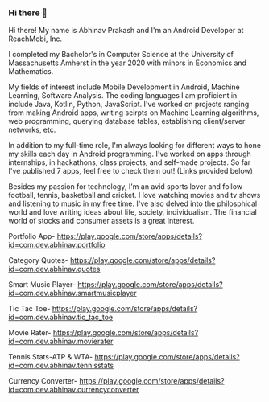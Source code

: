### Hi there 👋

<!--
**abhinavp403/abhinavp403** is a ✨ _special_ ✨ repository because its `README.md` (this file) appears on your GitHub profile.

Here are some ideas to get you started:

- 🔭 I’m currently working on ...
- 🌱 I’m currently learning ...
- 👯 I’m looking to collaborate on ...
- 🤔 I’m looking for help with ...
- 💬 Ask me about ...
- 📫 How to reach me: ...
- 😄 Pronouns: ...
- ⚡ Fun fact: ...
-->

Hi there! My name is Abhinav Prakash and I'm an Android Developer at ReachMobi, Inc. 

I completed my Bachelor's in Computer Science at the University of Massachusetts Amherst in the year 2020 with minors in Economics and Mathematics.

My fields of interest include Mobile Development in Android, Machine Learning, Software Analysis.
The coding languages I am proficient in include Java, Kotlin, Python, JavaScript.
I've worked on projects ranging from making Android apps, writing scirpts on Machine Learning algorithms, web programming, querying database tables, establishing client/server networks, etc.

In addition to my full-time role, I'm always looking for different ways to hone my skills each day in Android programming. I've worked on apps through internships, in hackathons, class projects, and self-made projects. So far I've published 7 apps, feel free to check them out! (Links provided below)

Besides my passion for technology, I'm an avid sports lover and follow football, tennis, basketball and cricket. I love watching movies and tv shows and listening to music in my free time. I've also delved into the philosphical world and love writing ideas about life, society, individualism. The financial world of stocks and consumer assets is a great interest.

Portfolio App- https://play.google.com/store/apps/details?id=com.dev.abhinav.portfolio

Category Quotes- https://play.google.com/store/apps/details?id=com.dev.abhinav.quotes

Smart Music Player- https://play.google.com/store/apps/details?id=com.dev.abhinav.smartmusicplayer

Tic Tac Toe- https://play.google.com/store/apps/details?id=com.dev.abhinav.tic_tac_toe

Movie Rater- https://play.google.com/store/apps/details?id=com.dev.abhinav.movierater

Tennis Stats-ATP & WTA- https://play.google.com/store/apps/details?id=com.dev.abhinav.tennisstats

Currency Converter- https://play.google.com/store/apps/details?id=com.dev.abhinav.currencyconverter
